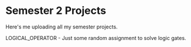# Semester 2 Projects

Here's me uploading all my semester projects.

LOGICAL_OPERATOR - Just some random assignment to solve logic gates.
